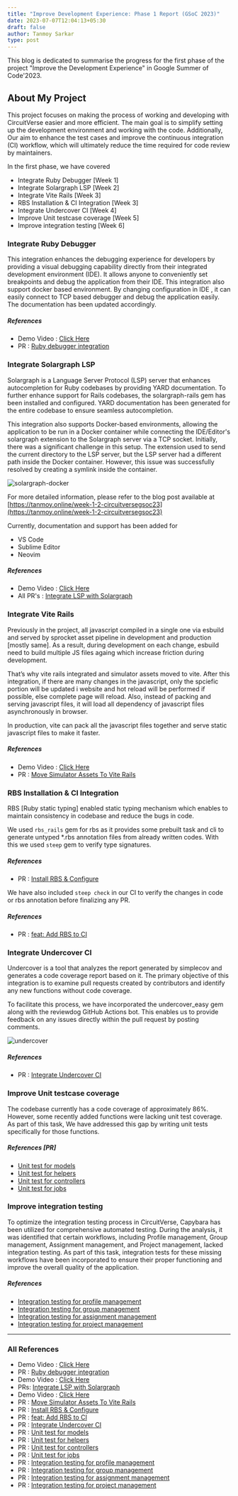 ```yaml
---
title: "Improve Development Experience: Phase 1 Report (GSoC 2023)"
date: 2023-07-07T12:04:13+05:30
draft: false
author: Tanmoy Sarkar
type: post
---
```



This blog is dedicated to summarise the progress for the first phase of the project "Improve the Development Experience" in Google Summer of Code'2023.


## About My Project

This project focuses on making the process of working and developing with CircuitVerse easier and more efficient. The main goal is to simplify setting up the development environment and working with the code. Additionally, Our aim to enhance the test cases and improve the continuous integration (CI) workflow, which will ultimately reduce the time required for code review by maintainers.

In the first phase, we have covered



* Integrate Ruby Debugger [Week 1]
* Integrate Solargraph LSP [Week 2]
* Integrate Vite Rails [Week 3]
* RBS Installation & CI Integration [Week 3]
* Integrate Undercover CI [Week 4]
* Improve Unit testcase coverage [Week 5]
* Improve integration testing [Week 6]


### Integrate Ruby Debugger

This integration enhances the debugging experience for developers by providing a visual debugging capability directly from their integrated development environment (IDE). It allows anyone to conveniently set breakpoints and debug the application from their IDE. This integration also support docker based environment. By changing configuration in IDE , it can easily connect to TCP based debugger and debug the application easily. The documentation has been updated accordingly.

##### References
- Demo Video : [Click Here](https://github.com/CircuitVerse/CircuitVerse/assets/57363826/1c0e957e-3eed-4555-8670-27df282786ab)
- PR : [Ruby debugger integration](https://github.com/CircuitVerse/CircuitVerse/pull/3760)


### Integrate Solargraph LSP

Solargraph is a Language Server Protocol (LSP) server that enhances autocompletion for Ruby codebases by providing YARD documentation. To further enhance support for Rails codebases, the solargraph-rails gem has been installed and configured. YARD documentation has been generated for the entire codebase to ensure seamless autocompletion.

This integration also supports Docker-based environments, allowing the application to be run in a Docker container while connecting the IDE/Editor's solargraph extension to the Solargraph server via a TCP socket. Initially, there was a significant challenge in this setup. The extension used to send the current directory to the LSP server, but the LSP server had a different path inside the Docker container. However, this issue was successfully resolved by creating a symlink inside the container. 

![solargraph-docker](/images/tanmoy_gsoc23/solargraph-docker.jpeg)

For more detailed information, please refer to the blog post available at [https://tanmoy.online/week-1-2-circuitversegsoc23](https://tanmoy.online/week-1-2-circuitversegsoc23)

Currently, documentation and support has been added for 

* VS Code
* Sublime Editor
* Neovim

##### References
- Demo Video : [Click Here](https://github.com/CircuitVerse/CircuitVerse/assets/57363826/5ec17053-e7fe-4bfd-abb3-673b54711de1)
- All PR's : [Integrate LSP with Solargraph](https://github.com/CircuitVerse/CircuitVerse/issues/3761)


### Integrate Vite Rails

Previously in the project, all javascript compiled in a single one via esbuild and served by sprocket asset pipeline in development and production [mostly same]. As a result, during development on each change, esbuild need to build multiple JS files againg which increase friction during development. 

That’s why vite rails integrated and simulator assets moved to vite. After this integration, if there are many changes in the javascript, only the spciefic portion will be updated i website and hot reload will be performed if possible, else complete page will reload. Also, instead of packing and serving javascript files, it will load all dependency of javascript files asynchronously in browser. 

In production, vite can pack all the javascript files together and serve static javascript files to make it faster.

##### References
- Demo Video : [Click Here](https://github.com/CircuitVerse/CircuitVerse/assets/57363826/e1836945-5aff-4c13-b4ac-375483291bec)
- PR : [Move Simulator Assets To Vite Rails](https://github.com/CircuitVerse/CircuitVerse/pull/3777)


### RBS Installation & CI Integration

RBS [Ruby static typing] enabled static typing mechanism which enables to maintain consistency in codebase and reduce the bugs in code. 

We used `rbs_rails` gem for rbs as it provides some prebuilt task and cli to generate untyped *.rbs annotation files from already written codes. With this we used `steep` gem to verify type signatures. 

##### References
- PR : [Install RBS & Configure](https://github.com/CircuitVerse/CircuitVerse/pull/3807)

We have also included `steep check` in our CI to verify the changes in code or rbs annotation before finalizing any PR.

##### References
- PR : [feat: Add RBS to CI](https://github.com/CircuitVerse/CircuitVerse/pull/3833)


### Integrate Undercover CI

Undercover is a tool that analyzes the report generated by simplecov and generates a code coverage report based on it. The primary objective of this integration is to examine pull requests created by contributors and identify any new functions without code coverage.

To facilitate this process, we have incorporated the undercover_easy gem along with the reviewdog GitHub Actions bot. This enables us to provide feedback on any issues directly within the pull request by posting comments.

![undercover](/images/tanmoy_gsoc23/undercover-bot.png)

##### References
- PR : [Integrate Undercover CI](https://github.com/CircuitVerse/CircuitVerse/pull/3812)


### Improve Unit testcase coverage

The codebase currently has a code coverage of approximately 86%. However, some recently added functions were lacking unit test coverage. As part of this task, We have addressed this gap by writing unit tests specifically for those functions.

##### References [PR]
- [Unit test for models](https://github.com/CircuitVerse/CircuitVerse/pull/3835)
- [Unit test for helpers](https://github.com/CircuitVerse/CircuitVerse/pull/3836)
- [Unit test for controllers](https://github.com/CircuitVerse/CircuitVerse/pull/3852)
- [Unit test for jobs](https://github.com/CircuitVerse/CircuitVerse/pull/3853)


### Improve integration testing

To optimize the integration testing process in CircuitVerse, Capybara has been utilized for comprehensive automated testing. During the analysis, it was identified that certain workflows, including Profile management, Group management, Assignment management, and Project management, lacked integration testing. As part of this task, integration tests for these missing workflows have been incorporated to ensure their proper functioning and improve the overall quality of the application.

##### References
- [Integration testing for profile management](https://github.com/CircuitVerse/CircuitVerse/pull/3863)
- [Integration testing for group management](https://github.com/CircuitVerse/CircuitVerse/pull/3864)
- [Integration testing for assignment management](https://github.com/CircuitVerse/CircuitVerse/pull/3865)
- [Integration testing for project management](https://github.com/CircuitVerse/CircuitVerse/pull/3866)

---

### All References

- Demo Video : [Click Here](https://github.com/CircuitVerse/CircuitVerse/assets/57363826/1c0e957e-3eed-4555-8670-27df282786ab)
- PR : [Ruby debugger integration](https://github.com/CircuitVerse/CircuitVerse/pull/3760)
- Demo Video : [Click Here](https://github.com/CircuitVerse/CircuitVerse/assets/57363826/5ec17053-e7fe-4bfd-abb3-673b54711de1)
- PRs: [Integrate LSP with Solargraph](https://github.com/CircuitVerse/CircuitVerse/issues/3761)
- Demo Video : [Click Here](https://github.com/CircuitVerse/CircuitVerse/assets/57363826/e1836945-5aff-4c13-b4ac-375483291bec)
- PR : [Move Simulator Assets To Vite Rails](https://github.com/CircuitVerse/CircuitVerse/pull/3777)
- PR : [Install RBS & Configure](https://github.com/CircuitVerse/CircuitVerse/pull/3807)
- PR : [feat: Add RBS to CI](https://github.com/CircuitVerse/CircuitVerse/pull/3833)
- PR : [Integrate Undercover CI](https://github.com/CircuitVerse/CircuitVerse/pull/3812)
- PR : [Unit test for models](https://github.com/CircuitVerse/CircuitVerse/pull/3835)
- PR : [Unit test for helpers](https://github.com/CircuitVerse/CircuitVerse/pull/3836)
- PR : [Unit test for controllers](https://github.com/CircuitVerse/CircuitVerse/pull/3852)
- PR : [Unit test for jobs](https://github.com/CircuitVerse/CircuitVerse/pull/3853)
- PR : [Integration testing for profile management](https://github.com/CircuitVerse/CircuitVerse/pull/3863)
- PR : [Integration testing for group management](https://github.com/CircuitVerse/CircuitVerse/pull/3864)
- PR : [Integration testing for assignment management](https://github.com/CircuitVerse/CircuitVerse/pull/3865)
- PR : [Integration testing for project management](https://github.com/CircuitVerse/CircuitVerse/pull/3866)

